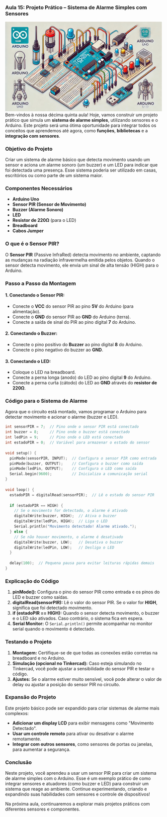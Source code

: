 ### Aula 15: Projeto Prático – Sistema de Alarme Simples com Sensores
![](./assets/15.jpeg)
Bem-vindos à nossa décima quinta aula! Hoje, vamos construir um projeto prático que simula um **sistema de alarme simples**, utilizando sensores e o Arduino. Este projeto será uma ótima oportunidade para integrar todos os conceitos que aprendemos até agora, como **funções**, **bibliotecas** e a **integração com sensores**.

### Objetivo do Projeto

Criar um sistema de alarme básico que detecta movimento usando um sensor e aciona um alarme sonoro (um buzzer) e um LED para indicar que foi detectada uma presença. Esse sistema poderia ser utilizado em casas, escritórios ou como parte de um sistema maior.

### Componentes Necessários

- **Arduino Uno**
- **Sensor PIR (Sensor de Movimento)**
- **Buzzer (Alarme Sonoro)**
- **LED**
- **Resistor de 220Ω** (para o LED)
- **Breadboard**
- **Cabos Jumper**

### O que é o Sensor PIR?

O **Sensor PIR** (Passive InfraRed) detecta movimento no ambiente, captando as mudanças na radiação infravermelha emitida pelos objetos. Quando o sensor detecta movimento, ele envia um sinal de alta tensão (HIGH) para o Arduino.

### Passo a Passo da Montagem

#### 1. Conectando o Sensor PIR:
   - Conecte o **VCC** do sensor PIR ao pino **5V** do Arduino (para alimentação).
   - Conecte o **GND** do sensor PIR ao **GND** do Arduino (terra).
   - Conecte a saída de sinal do PIR ao pino digital **7** do Arduino.

#### 2. Conectando o Buzzer:
   - Conecte o pino positivo do **Buzzer** ao pino digital **8** do Arduino.
   - Conecte o pino negativo do buzzer ao **GND**.

#### 3. Conectando o LED:
   - Coloque o LED na breadboard.
   - Conecte a perna longa (anodo) do LED ao pino digital **9** do Arduino.
   - Conecte a perna curta (cátodo) do LED ao **GND** através do **resistor de 220Ω**.

### Código para o Sistema de Alarme

Agora que o circuito está montado, vamos programar o Arduino para detectar movimento e acionar o alarme (buzzer e LED).

```cpp
int sensorPIR = 7;  // Pino onde o sensor PIR está conectado
int buzzer = 8;     // Pino onde o buzzer está conectado
int ledPin = 9;     // Pino onde o LED está conectado
int estadoPIR = 0;  // Variável para armazenar o estado do sensor

void setup() {
  pinMode(sensorPIR, INPUT);  // Configura o sensor PIR como entrada
  pinMode(buzzer, OUTPUT);    // Configura o buzzer como saída
  pinMode(ledPin, OUTPUT);    // Configura o LED como saída
  Serial.begin(9600);         // Inicializa a comunicação serial
}

void loop() {
  estadoPIR = digitalRead(sensorPIR);  // Lê o estado do sensor PIR

  if (estadoPIR == HIGH) {
    // Se o movimento for detectado, o alarme é ativado
    digitalWrite(buzzer, HIGH);  // Ativa o buzzer
    digitalWrite(ledPin, HIGH);  // Liga o LED
    Serial.println("Movimento detectado! Alarme ativado.");
  } else {
    // Se não houver movimento, o alarme é desativado
    digitalWrite(buzzer, LOW);   // Desativa o buzzer
    digitalWrite(ledPin, LOW);   // Desliga o LED
  }

  delay(100);  // Pequena pausa para evitar leituras rápidas demais
}
```

### Explicação do Código

1. **pinMode():** Configura o pino do sensor PIR como entrada e os pinos do LED e buzzer como saídas.
2. **digitalRead(sensorPIR):** Lê o valor do sensor PIR. Se o valor for **HIGH**, significa que foi detectado movimento.
3. **if (estadoPIR == HIGH):** Quando o sensor detecta movimento, o buzzer e o LED são ativados. Caso contrário, o sistema fica em espera.
4. **Serial Monitor:** O `Serial.println()` permite acompanhar no monitor serial quando o movimento é detectado.

### Testando o Projeto

1. **Montagem:** Certifique-se de que todas as conexões estão corretas na breadboard e no Arduino.
2. **Simulação (opcional no Tinkercad):** Caso esteja simulando no Tinkercad, você pode ajustar a sensibilidade do sensor PIR e testar o código.
3. **Ajustes:** Se o alarme estiver muito sensível, você pode alterar o valor de delay ou ajustar a posição do sensor PIR no circuito.

### Expansão do Projeto

Este projeto básico pode ser expandido para criar sistemas de alarme mais complexos:
- **Adicionar um display LCD** para exibir mensagens como "Movimento Detectado".
- **Usar um controle remoto** para ativar ou desativar o alarme remotamente.
- **Integrar com outros sensores**, como sensores de portas ou janelas, para aumentar a segurança.

### Conclusão

Neste projeto, você aprendeu a usar um sensor PIR para criar um sistema de alarme simples com o Arduino. Esse é um exemplo prático de como integrar sensores e atuadores (como buzzer e LED) para construir um sistema que reage ao ambiente. Continue experimentando, criando e expandindo suas habilidades com sensores e controle de dispositivos!

Na próxima aula, continuaremos a explorar mais projetos práticos com diferentes sensores e componentes.